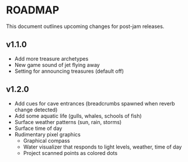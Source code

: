 # ROADMAP
This document outlines upcoming changes for post-jam releases.

## v1.1.0
- Add more treasure archetypes
- New game sound of jet flying away
- Setting for announcing treasures (default off)

## v1.2.0
- Add cues for cave entrances (breadcrumbs spawned when reverb change detected)
- Add some aquatic life (gulls, whales, schools of fish)
- Surface weather patterns (sun, rain, storms)
- Surface time of day
- Rudimentary pixel graphics
  - Graphical compass
  - Water visualizer that responds to light levels, weather, time of day
  - Project scanned points as colored dots

